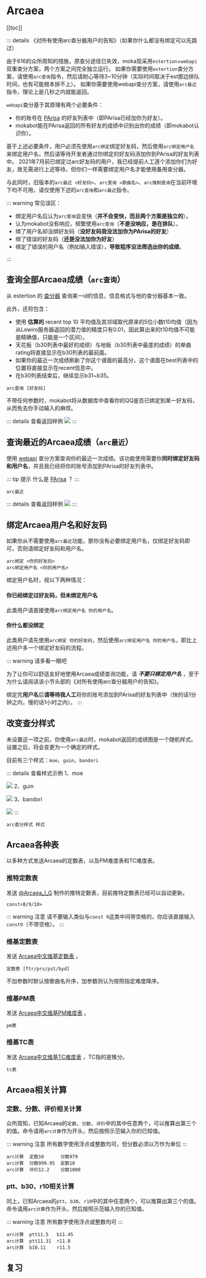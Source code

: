 # Arcaea

[[toc]]

::: details 《对所有使用arc查分器用户的告知》（如果你什么都没有绑定可以先跳过）

由于616的众所周知的措施，原查分途径已失效，moka现采用`estertion`+`webapi`双重查分方案，两个方案之间完全独立运行。
如果你需要使用`estertion`查分方案，请使用`arc查询`指令，然后请耐心等待3~10分钟（实际时间取决于est那边排队时间，也有可能根本排不上）。
如果你需要使用webapi查分方案，请使用`arc最近`指令，理论上是几秒之内就能返回。

`webapi`查分基于其原理有两个必要条件： 

 - 你的账号在 [PArisa](../advanced/whats_webapi.html#PArisa) 的好友列表中（即PArisa已经加你为好友）。
 - mokabot能在PArisa返回的所有好友的成绩中识别出你的成绩（即mokabot认识你）。

基于上述必要条件，用户必须先使用`arc绑定`绑定好友码，然后使用`arc绑定用户名`来绑定用户名，然后请等待开发者通过你绑定的好友码添加你到PArisa的好友列表中。
2021年7月前已绑定过arc好友码的用户，我已经提前人工逐个添加你们为好友，故无需进行上述等待，但你们一样需要绑定用户名才能使用备用查分器。

与此同时，旧版本的`arc最近 <好友码>`、`arc查询 <歌曲名>`、`arc强制查询`在当前环境下均不可用，请仅使用下述的`arc查询`和`arc最近`指令。

::: warning 常见误区：

 - 绑定用户名后认为`arc查询`会变快（**并不会变快，而且两个方案是独立的**）。
 - 认为mokabot没有响应，频繁使用`arc查询`（**不是没响应，是在排队**）。
 - 绑了用户名却没绑好友码（**没好友码我没法加你为PArisa的好友**）
 - 绑了错误的好友码（**还是没法加你为好友**）
 - 绑定了错误的用户名（例如输入错误），**导致程序没法筛选出你的成绩**。

:::


## 查询全部Arcaea成绩（`arc查询`）

从 estertion 的 [查分器](https://redive.estertion.win/arcaea/probe/) 查询某一id的信息，信息格式与他的查分器基本一致。

此外，还将包含：

 - 使用 **估算的** recent top 10 平均值及其邻域取代原来的5位小数t10均值（因为从Lowiro服务器返回的潜力值的精度只有0.01，因此算出来的t10均值不可能是精确值，只能是一个区间）。
 - 天花板（b30列表中最好的成绩）与地板（b30列表中最差的成绩）的单曲rating将直接显示在b30列表的最前面。
 - 如果你的最近一次成绩刷新了你这个谱面的最高分，这个谱面在best列表中的位置将直接显示在recent信息中。
 - 在b30列表结束后，继续显示b31~b35。

```
arc查询 [好友码]
```

不带任何参数时，mokabot将从数据库中查看你的QQ是否已绑定到某一好友码，从而免去你手动输入的麻烦。

::: details 查看返回样例
![](./images/mb2pkg_arcaea/b30_example.jpg)
:::

## 查询最近的Arcaea成绩（`arc最近`）

使用 [webapi](../advanced/whats_webapi.md) 查分方案查询你的最近一次成绩。该功能使用需要你**同时绑定好友码和用户名**，并且我已经将你的账号添加到PArisa的好友列表中。

::: tip 提示
什么是 [PArisa](../advanced/whats_webapi.html#PArisa) ？
:::

```
arc最近
```

::: details 查看返回样例
![](./images/mb2pkg_arcaea/guin_example.jpg)
:::

## 绑定Arcaea用户名和好友码

如果你从不需要使用`arc最近`功能，那你没有必要绑定用户名，仅绑定好友码即可，否则请绑定好友码和用户名。

```
arc绑定 <你的好友码>
arc绑定用户名 <你的用户名>
```

绑定用户名时，视以下两种情况：

#### 你已经绑定过好友码，但未绑定用户名

此类用户请直接使用`arc绑定用户名 你的用户名`。

<ClientOnly>
  <Messenger :messages="[
    { position: 'right', msg: 'arc绑定用户名 FuLowiriCk' },
    { position: 'left', msg: '...（大概意思是绑定好了）' },
  ]"></Messenger>
</ClientOnly>

#### 你什么都没绑定

此类用户请先使用`arc绑定 你的好友码`，然后使用`arc绑定用户名 你的用户名`，即比上述用户多一个绑定好友码的流程。 

<ClientOnly>
  <Messenger :messages="[
    { position: 'right', msg: 'arc绑定 114514191' },
    { position: 'left', msg: '...（大概意思是好友码绑定好了）' }, 
    { position: 'right', msg: 'arc绑定用户名 FuLowiriCk' },
    { position: 'left', msg: '...（大概意思是用户名绑定好了）' }
  ,]"></Messenger>
</ClientOnly>

::: warning 请多看一眼吧

为了让你可以舒适友好地使用Arcaea成绩查询功能，请 ***不要只绑定用户名*** ，至于为什么请阅读该小节头部的《对所有使用arc查分器用户的告知》。

绑定完**用户名**后**请等待我人工**将你的账号添加到PArisa的好友列表中（快的话1分钟之内，慢的话1小时之内）。
:::

## 改变查分样式

未设置这一项之前，你使用`arc最近`时，mokabot返回的成绩图是一个随机样式。设置之后，将会变更为一个确定的样式。

目前有三个样式：`moe`、`guin`、`bandori`

::: details 查看样式示例
1、moe

![](./images/mb2pkg_arcaea/moe_example.jpg)
2、guin

![](./images/mb2pkg_arcaea/guin_example.jpg)
3、bandori

![](./images/mb2pkg_arcaea/bandori_example.jpg)
:::

```
arc查分样式 样式
```

## Arcaea各种表

以多种方式发送Arcaea的定数表，以及PM难度表和TC难度表。

### 推特定数表

发送 [@Arcaea_I_G](https://twitter.com/Arcaea_I_G) 制作的推特定数表，目前推特定数表已经可以自动更新。

```
const<8/9/10>
```

::: warning 注意
请不要输入类似与`const 9`这类中间带空格的，你应该直接输入`const9`（不带空格）。
:::

### 维基定数表

发送 [Arcaea中文维基定数表](https://wiki.arcaea.cn/index.php/%E5%AE%9A%E6%95%B0%E8%A1%A8) 。

```
定数表 [ftr/prs/pst/byd]
```

不加参数时默认按歌曲名升序，加参数则认为按照指定难度降序。

### 维基PM表

发送 [Arcaea中文维基PM难度表](https://wiki.arcaea.cn/index.php/PM%E9%9A%BE%E5%BA%A6%E8%A1%A8)  。

```
pm表
```

### 维基TC表

发送 [Arcaea中文维基TC难度表](https://wiki.arcaea.cn/index.php/TC%E9%9A%BE%E5%BA%A6%E8%A1%A8) ，TC指的是推分。

```
tc表
```

## Arcaea相关计算

### 定数、分数、评价相关计算

众所周知，已知Arcaea的`定数`、`分数`、`评价`中的其中任意两个，可以推算出第三个的值。命令请用`arc计算`作为开头，然后按照示范输入你的已知值。

::: warning 注意
所有数字使用浮点或整数均可，但分数必须以万作为单位
:::

```
arc计算  定数10      分数979
arc计算  分数999.95  定数10
arc计算  评价12.2    分数1000
```

### ptt、b30、r10相关计算

同上，已知Arcaea的`ptt`、`b30`、`r10`中的其中任意两个，可以推算出第三个的值。命令请用`arc计算`作为开头，然后按照示范输入你的已知值。

::: warning 注意
所有数字使用浮点或整数均可
:::

```
arc计算  ptt11.5   b11.45
arc计算  ptt11.31  r11.8
arc计算  b10.11    r11.5
```

## 复习

<ClientOnly>
  <Messenger :messages="[
    { position: 'right', msg: 'arc绑定 114514191' },
    { position: 'left', msg: '关联完成！已将QQ 12345678 关联至Arc好友码 114514191' }, 
    { position: 'right', msg: 'arc绑定用户名 FuLowiriCk' },
    { position: 'left', msg: '关联完成！已将QQ 12345678 关联至Arc用户名 FuLowiriCk ，请等待管理员为查询用账号添加好友，并且请注意账号名称的大小写\n若您在2021年7月之前已经绑定过好友码，那您无需等待管理员添加您到查分器好友列表中\n绑定用户名之后请尽量使用 arc最近 而不是 arc查询 ，否则依旧需要相当长的时间排队\n注意：变更用户名后需要重新绑定用户名' },
    { position: 'right', msg: 'arc查询' },
    { position: 'left', msg: '【12.80 ⭐⭐.jpg】' }, 
    { position: 'right', msg: 'arc最近' },
    { position: 'left', msg: '【Tempestissimo (BYD 11) 10001540 FPM.jpg】' }, 
    { position: 'right', msg: 'arc查分样式 guin' },
    { position: 'left', msg: 'QQ 12345678 的arcaea最近成绩图的样式已设置为 guin' }, 
    { position: 'right', msg: 'const10' },
    { position: 'left', msg: '【const10.jpg】' }, 
    { position: 'right', msg: '定数表' },
    { position: 'left', msg: '【维基定数表.jpg】' }, 
    { position: 'right', msg: '定数表 ftr' },
    { position: 'left', msg: '【按ftr降序的维基定数表.jpg】' }, 
    { position: 'right', msg: 'pm表' },
    { position: 'left', msg: '【维基PM表.jpg】' }, 
    { position: 'right', msg: 'tc表' },
    { position: 'left', msg: '【维基TC表.jpg】' }, 
  ]"></Messenger>
</ClientOnly>
